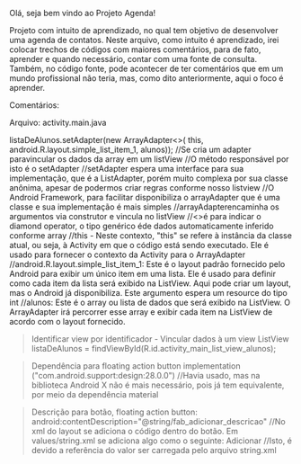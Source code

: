 Olá, seja bem vindo ao Projeto Agenda!

Projeto com intuito de aprendizado, no qual tem objetivo de desenvolver uma agenda de contatos.
Neste arquivo, como intuito é aprendizado, irei colocar trechos de códigos com maiores comentários, para de fato, aprender e quando necessário, contar com uma fonte de consulta.
Também, no código fonte, pode acontecer de ter comentários que em um mundo profissional não teria, mas, como dito anteriormente, aqui o foco é aprender.


Comentários:

Arquivo: activity.main.java

listaDeAlunos.setAdapter(new ArrayAdapter<>(
        this,
        android.R.layout.simple_list_item_1,
        alunos));
        //Se cria um adapter paravincular os dados da array em um listView
        //O método responsável por isto é o setAdapter
        //setAdapter espera uma interface para sua implementação, que é a ListAdapter, porém muito complexa por sua classe anônima, apesar de podermos criar regras conforme nosso listview
        //O Android Framework, para facilitar disponibiliza o arrayAdapter que é uma classe e sua implementação é mais simples
        //arrayAdapterencaminha os argumentos via construtor e vincula no listView
        //<>é para indicar o  diamond operator, o tipo genérico éde dados  automaticamente inferido conforme array
        //this - Neste contexto, "this" se refere à instância da classe atual, ou seja, à Activity em que o código está sendo executado. Ele é usado para fornecer o contexto da Activity para o ArrayAdapter
        //android.R.layout.simple_list_item_1: Este é o layout padrão fornecido pelo Android para exibir um único item em uma lista. Ele é usado para definir como cada item da lista será exibido na ListView. Aqui pode criar um layout, mas o Android já disponibiliza. Este argumento espera um resource do tipo int
        //alunos: Este é o array ou lista de dados que será exibido na ListView. O ArrayAdapter irá percorrer esse array e exibir cada item na ListView de acordo com o layout fornecido.

>Identificar view por identificador - Vincular dados à um view
ListView listaDeAlunos = findViewById(R.id.activity_main_list_view_alunos);

>Dependência para floating action button
implementation  ("com.android.support:design:28.0.0")
//Havia usado, mas na biblioteca Android X não é mais necessário, pois já tem equivalente, por meio da dependência material

<!-- android:src="@drawable/ic_add" -->

>Descrição para botão, floating action button:
android:contentDescription="@string/fab_adicionar_descricao" 
//No xml do layout se adiciona o código dentro do botão. Em values/string.xml se adiciona algo como o seguinte:
<string name="fab_adicionar_descricao">Adicionar</string>
//Isto, é devido a referência do valor ser carregada pelo arquivo string.xml